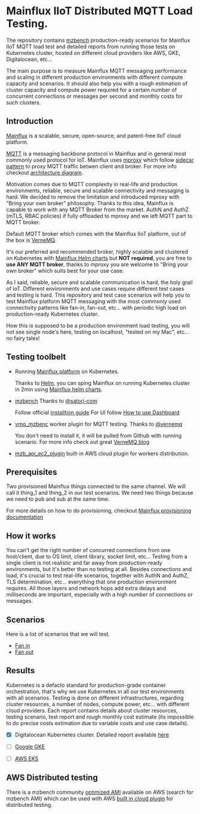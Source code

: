 # Mainflux IIoT Distributed MQTT Load Testing.

The repository contains [mzbench](https://github.com/satori-com/mzbench) production-ready scenarios for  Mainflux IIoT MQTT load test and detailed reports from running those tests on Kubernetes cluster, hosted on different cloud providers like AWS, GKE, Digitalocean, etc... 

The main purpose is to measure Mainflux MQTT messaging performance and scaling in different production environments with different compute capacity and scenarios.
It should also help you with a rough estimation of cluster capacity and compute power required for a certain number of concurrent connections or messages per second and monthly costs for such clusters.

## Introduction
[Mainflux](https://github.com/mainflux/mainflux) is a scalable, secure, open-source, and patent-free IIoT cloud platform.

[MQTT](http://mqtt.org/) is a messaging backbone protocol in Mainflux and in general most commonly used protocol for IoT. 
Mainflux uses [mproxy](https://github.com/mainflux/mproxy) which follow [sidecar pattern](https://www.oreilly.com/library/view/designing-distributed-systems/9781491983638/ch02.html)
to proxy MQTT traffic betwen client and broker. For more info checkout [architecture diagram](https://github.com/mainflux/mproxy#architecture).

Motivation comes due to MQTT complexity in real-life and production environments, reliable, secure and scalable connectivity and messaging is hard.
We decided to remove the limitation and introduced mproxy with "Bring your own broker" philosophy. Thanks to this idea, Mainflux is capable to work with any MQTT Broker from the market. AuthN and AuthZ (mTLS, RBAC policies) if fully offloaded to mproxy and we left MQTT part to MQTT broker.

Default MQTT broker which comes with the Mainflux IIoT platform, out of the box is [VerneMQ](https://github.com/vernemq/vernemq). 

It's our preferred and recommended broker, highly scalable and clustered on Kubernetes with [Mainflux Helm charts](https://github.com/mainflux/devops) but **NOT required**,
you are free to **use ANY MQTT broker**, thanks to mproxy you are welcome to "Bring your own broker" which suits best for your use case.

As I said, reliable, secure and scalable communication is hard, the holy grail of IoT. Different environments and use cases require different test cases and testing is hard.
This repository and test case scenarios will help you to test Mainflux platform MQTT messaging with the most commonly used connectivity patterns like fan-in, fan-out, etc... 
with periodic high load on production-ready Kubernetes cluster. 

How this is supposed to be a production environment load testing, you will not see single node's here, testing on localhost, "tested on my Mac",  etc... no fairy tales!

## Testing toolbelt
* Running [Mainflux platform](https://github.com/mainflux/mainflux) on Kubernetes.

  Thanks to [Helm](https://helm.sh/), you can sping Mainflux on running Kubernetes cluster in 2min using [Mainflux helm charts](https://github.com/mainflux/devops).
* [mzbench](https://github.com/satori-com/mzbench) Thanks to [@satori-com](https://github.com/satori-com)

   Follow official [installtion guide](https://satori-com.github.io/mzbench/)
   For UI follow [How to use Dashboard](https://github.com/satori-com/mzbench/blob/master/doc/dashboard.md)

* [vmq_mzbenc](vmq_mzbench) worker plugin for MQTT testing. Thanks to [@vernemq](https://github.com/vernemq)

  You don't need to install it, it will be pulled from Github with running scenario. For more info check out great [VerneMQ blog](https://vernemq.com/blog/2016/08/26/loadtesting-mqtt-brokers.html)
* [mzb_api_ec2_plugin](https://satori-com.github.io/mzbench/cloud_plugins/#amazon-ec2) built-in AWS cloud plugin for workers distribution.

## Prerequisites
Two provisioned Mainflux things connected to the same channel. We will call it thing_1 and thing_2 in our test scenarios. We need two things because we need to pub and sub at the same time.

 For more details on how to do provisioning, checkout [Mainflux provisioning documentation](https://mainflux.readthedocs.io/en/latest/provisioning/#provisioning-things)

## How it works
You can't get the right number of concurred connections from one host/client, due to OS limit, client library, socket limit, etc...
Testing from a single client is not realistic and far away from production-ready environments, but it's better than no testing at all.
Besides connections and load, it's crucial to test real-life scenarios, together with AuthN and AuthZ, TLS determination, etc... everything that one production environment requires. 
All those layers and network hops add extra delays and milliseconds are important, especially with a high number of connections or messages.

## Scenarios 
Here is a list of scenarios that we will test.
- [Fan in](mzbench/scenarios/fan_in.bdl)
- [Fan out](mzbench/scenarios/fan_out.bdl)

## Results
Kubernetes is a defacto standard for production-grade container orchestration, that's why we use Kubernetes in all our test environments with all scenarios. 
Testing is done on different infrastructures, regarding cluster resources, a number of nodes,  compute power, etc... with different cloud providers.
Each report contains details about cluster resources, testing scenario, test report and rough monthly cost estimate (its impossible to do precise costs estimation due to variable costs and use case details).

- [x] Digitalocean Kubernetes cluster. Detailed report available [here](reports/digitalocean.md)
- [ ] [Google GKE](https://cloud.google.com/kubernetes-engine)
- [ ] [AWS EKS](https://aws.amazon.com/eks/)


## AWS Distributed testing
There is a mzbench community [optimized AMI](https://thecloudmarket.com/image/ami-ee8d718e--mzbench-erlang-18) available on AWS (search for mzbench AMI)
which can be used with AWS [built in cloud plugin](https://github.com/satori-com/mzbench/blob/master/doc_old/cloud_plugins.md)  for distributed testing.

